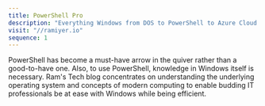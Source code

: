 ```yaml
---
title: PowerShell Pro
description: "Everything Windows from DOS to PowerShell to Azure Cloud."
visit: "//ramiyer.io"
sequence: 1
---
```


PowerShell has become a must-have arrow in the quiver rather than a good-to-have one. Also, to use PowerShell, knowledge in Windows itself is necessary. Ram's Tech blog concentrates on understanding the underlying operating system and concepts of modern computing to enable budding IT professionals be at ease with Windows while being efficient.
